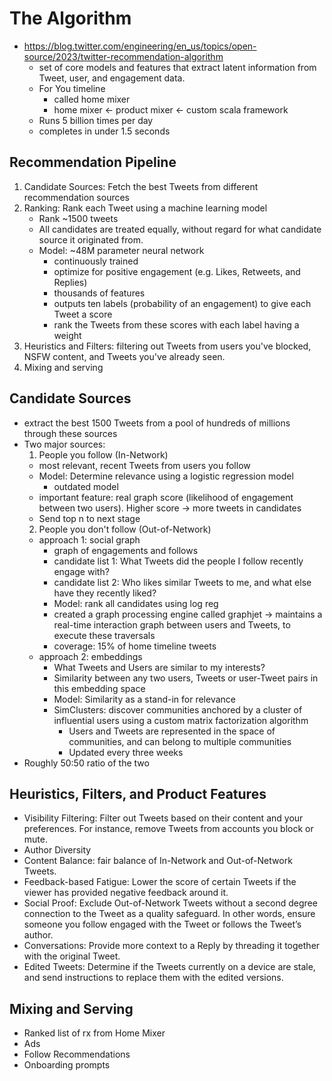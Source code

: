 The Algorithm
===

- https://blog.twitter.com/engineering/en_us/topics/open-source/2023/twitter-recommendation-algorithm
    - set of core models and features that extract latent information from Tweet, user, and engagement data.
    - For You timeline
        - called home mixer
        - home mixer <- product mixer <- custom scala framework
    - Runs 5 billion times per day
    - completes in under 1.5 seconds


## Recommendation Pipeline

1. Candidate Sources: Fetch the best Tweets from different recommendation sources
2. Ranking: Rank each Tweet using a machine learning model
    - Rank ~1500 tweets
    - All candidates are treated equally, without regard for what candidate source it originated from.
    - Model: ~48M parameter neural network
        - continuously trained
        - optimize for positive engagement (e.g. Likes, Retweets, and Replies)
        - thousands of features
        - outputs ten labels (probability of an engagement) to give each Tweet a score
        - rank the Tweets from these scores with each label having a weight
3. Heuristics and Filters: filtering out Tweets from users you've blocked, NSFW content, and Tweets you've already seen.
4. Mixing and serving


## Candidate Sources

- extract the best 1500 Tweets from a pool of hundreds of millions through these sources
- Two major sources:
  1. People you follow (In-Network)
    - most relevant, recent Tweets from users you follow
    - Model: Determine relevance using a logistic regression model
        - outdated model
    - important feature: real graph score (likelihood of engagement between two users). Higher score -> more tweets in candidates
    - Send top n to next stage
  2. People you don't follow (Out-of-Network)
    - approach 1: social graph
        - graph of engagements and follows
        - candidate list 1: What Tweets did the people I follow recently engage with?
        - candidate list 2: Who likes similar Tweets to me, and what else have they recently liked?
        - Model: rank all candidates using log reg
        - created a graph processing engine called graphjet -> maintains a real-time interaction graph between users and Tweets, to execute these traversals
        - coverage: 15% of home timeline tweets
    - approach 2: embeddings
        - What Tweets and Users are similar to my interests?
        - Similarity between any two users, Tweets or user-Tweet pairs in this embedding space
        - Model: Similarity as a stand-in for relevance
        - SimClusters: discover communities anchored by a cluster of influential users using a custom matrix factorization algorithm
            - Users and Tweets are represented in the space of communities, and can belong to multiple communities
            - Updated every three weeks
- Roughly 50:50 ratio of the two


## Heuristics, Filters, and Product Features

- Visibility Filtering: Filter out Tweets based on their content and your preferences. For instance, remove Tweets from accounts you block or mute.
- Author Diversity
- Content Balance: fair balance of In-Network and Out-of-Network Tweets.
- Feedback-based Fatigue: Lower the score of certain Tweets if the viewer has provided negative feedback around it.
- Social Proof: Exclude Out-of-Network Tweets without a second degree connection to the Tweet as a quality safeguard. In other words, ensure someone you follow engaged with the Tweet or follows the Tweet’s author.
- Conversations: Provide more context to a Reply by threading it together with the original Tweet.
- Edited Tweets: Determine if the Tweets currently on a device are stale, and send instructions to replace them with the edited versions.


## Mixing and Serving

- Ranked list of rx from Home Mixer
- Ads
- Follow Recommendations
- Onboarding prompts





